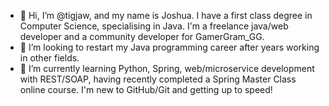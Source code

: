 - 👋 Hi, I’m @tigjaw, and my name is Joshua. I have a first class degree in Computer Science, specialising in Java. I'm a freelance java/web developer and a community developer for GamerGram_GG.
- 👀 I’m looking to restart my Java programming career after years working in other fields.
- 🌱 I’m currently learning Python, Spring, web/microservice development with REST/SOAP, having recently completed a Spring Master Class online course. I'm new to GitHub/Git and getting up to speed!
<!--- - 💞️ I’m looking to collaborate on 
- 📫 How to reach me : woodyatt.joshua@gmail.com --->

<!---
tigjaw/tigjaw is a ✨ special ✨ repository because its `README.md` (this file) appears on your GitHub profile.
You can click the Preview link to take a look at your changes.
--->
